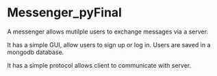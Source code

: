 # Messenger_pyFinal
A messenger allows mutilple users to exchange messages via a server.

It has a simple GUI, allow users to sign up or log in. Users are saved in a mongodb database.

It has a simple protocol allows client to communicate with server.

